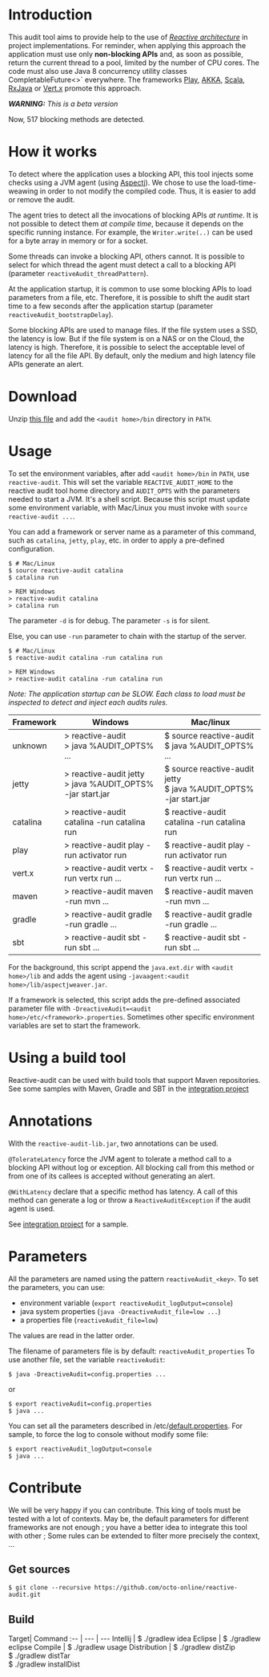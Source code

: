 # Introduction
This audit tool aims to provide help to the use of 
*[Reactive architecture](http://www.reactivemanifesto.org/)* in project implementations.
For reminder, when applying this approach the application must use only **non-blocking APIs** and,
as soon as possible, return the current thread to a pool, limited by the number of CPU cores.
The code must also use Java 8 concurrency utility classes CompletableFuture<>` everywhere.
The frameworks [Play](https://www.playframework.com/ "Play framework"), 
[AKKA](http://www.akka.io/ "AKKA framework"),
[Scala](http://www.scala-lang.org/ "Scala lang"), 
[RxJava](https://github.com/ReactiveX/RxJava)
or [Vert.x](http://vertx.io/) promote this approach.

_**WARNING:** This is a beta version_

Now, 517 blocking methods are detected.

# How it works
To detect where the application uses a blocking API, this tool injects some
checks using a JVM agent (using [Aspectj](https://www.eclipse.org/aspectj/)).
We chose to use the load-time-weawing in order to not modify the compiled code.
Thus, it is easier to add or remove the audit.

The agent tries to detect all the invocations of blocking APIs *at runtime*.
It is not possible to detect them *at compile time*, because it 
depends on the specific running instance. For example, the
`Writer.write(..)` can be used for a byte array in memory
or for a socket.

Some threads can invoke a blocking API, others cannot. It is possible
to select for which thread the agent must detect a call to a blocking API
(parameter `reactiveAudit_threadPattern`).

At the application startup, it is common to use some blocking APIs to
load parameters from a file, etc. Therefore, it is possible to shift the
audit start time to a few seconds after the application startup
(parameter `reactiveAudit_bootstrapDelay`).

Some blocking APIs are used to manage files. If the file system uses a SSD,
the latency is low. But if the file system is on a NAS or on the Cloud,
the latency is high. Therefore, it is possible to select the
acceptable level of latency for all the file API. By default, only the
medium and high latency file APIs generate an alert.

# Download
Unzip [this file](https://oss.sonatype.org/content/groups/staging/com/octo/reactive/audit/reactive-audit-agent/0.7/reactive-audit-agent-0.7.zip)
and add the `<audit home>/bin` directory in `PATH`.

# Usage
To set the environment variables, after add `<audit home>/bin` in `PATH`, use `reactive-audit`.
This will set the variable `REACTIVE_AUDIT_HOME` to the reactive audit tool home directory
and `AUDIT_OPTS` with the parameters needed to start a JVM. It's a shell script.
Because this script must update some environment variable, with Mac/Linux you must
invoke with `source reactive-audit ...`.

You can add a framework or server name as a parameter of this command, such as
`catalina`, `jetty`, `play`, etc. in order to apply a pre-defined configuration.

```sh-session
$ # Mac/Linux
$ source reactive-audit catalina
$ catalina run
```
```sh-session
> REM Windows
> reactive-audit catalina
> catalina run
```

The parameter `-d` is for debug.
The parameter `-s` is for silent.

Else, you can use `-run` parameter to chain with the startup of the server.
```sh-session
$ # Mac/Linux
$ reactive-audit catalina -run catalina run
```
```sh-session
> REM Windows
> reactive-audit catalina -run catalina run
```

_Note: The application startup can be *SLOW*. Each class to load must be inspected
to *detect* and *inject* each audits rules._


Framework | Windows | Mac/linux
:-- | --- | ---
unknown  | > reactive-audit<br>> java %AUDIT_OPTS% ...|$ source reactive-audit<br>$ java %AUDIT_OPTS% ... 
jetty    | > reactive-audit jetty<br>> java %AUDIT_OPTS% -jar start.jar  | $ source reactive-audit jetty<br>$ java %AUDIT_OPTS% -jar start.jar
catalina | > reactive-audit catalina -run catalina run     | $ reactive-audit catalina -run catalina run
play     | > reactive-audit play     -run activator run    | $ reactive-audit play     -run activator run
vert.x   | > reactive-audit vertx    -run vertx run ...    | $ reactive-audit vertx    -run vertx run ...
maven    | > reactive-audit maven    -run mvn ...          | $ reactive-audit maven    -run mvn ...
gradle   | > reactive-audit gradle   -run gradle ...       | $ reactive-audit gradle   -run gradle ...
sbt      | > reactive-audit sbt      -run sbt ...          | $ reactive-audit sbt      -run sbt ...

For the background, this script append the `java.ext.dir` with `<audit home>/lib`
and adds the agent using `-javaagent:<audit home>/lib/aspectjweaver.jar`.

If a framework is selected, this script adds the pre-defined associated parameter file
with `-DreactiveAudit=<audit home>/etc/<framework>.properties`.
Sometimes other specific environment variables are set to start the framework.

# Using a build tool
Reactive-audit can be used with build tools that support Maven repositories.
See some samples with Maven, Gradle and SBT in the [integration project](https://github.com/octo-online/reactive-audit-integration)

# Annotations
With the `reactive-audit-lib.jar`, two annotations can be used.

`@TolerateLatency` force the JVM agent to tolerate a method call to a blocking API without log or exception.
All blocking call from this method or from one of its callees is accepted without generating an alert.

`@WithLatency` declare that a specific method has latency.
A call of this method can generate a log or throw a `ReactiveAuditException`
if the audit agent is used.

See [integration project](https://github.com/octo-online/reactive-audit-integration) for a sample.

# Parameters
All the parameters are named using the pattern `reactiveAudit_<key>`.
To set the parameters, you can use:

* environment variable (`export reactiveAudit_logOutput=console`)
* java system properties (`java -DreactiveAudit_file=low ...`)
* a properties file (`reactiveAudit_file=low`)

The values are read in the latter order.

The filename of parameters file is by default: `reactiveAudit_properties`
To use another file, set the variable `reactiveAudit`:

```sh-session
$ java -DreactiveAudit=config.properties ...
```       
or
```sh-session
$ export reactiveAudit=config.properties
$ java ...
```    

You can set all the parameters described in 
<audit home>/etc/[default.properties](https://github.com/octo-online/reactive-audit/blob/master/reactive-audit-agent/src/main/dist/etc/default.properties).
For sample, to force the log to console without modify some file:
```sh-session
$ export reactiveAudit_logOutput=console
$ java ...
```    

# Contribute

We will be very happy if you can contribute. This king of tools must be tested with a lot of
contexts. May be, the default parameters for different frameworks are not enough ; 
you have a better idea to integrate this tool with other ; 
Some rules can be extended to filter more precisely the context, ...

## Get sources
```sh-session
$ git clone --recursive https://github.com/octo-online/reactive-audit.git
```    
## Build
Target| Command
:-- | --- | ---
Intellij | $ ./gradlew idea
Eclipse | $ ./gradlew eclipse
Compile | $ ./gradlew usage
Distribution | $ ./gradlew distZip<br>$ ./gradlew distTar<br>$ ./gradlew installDist
